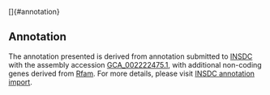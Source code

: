 []{#annotation}

Annotation
----------

The annotation presented is derived from annotation submitted to
[INSDC](http://www.insdc.org) with the assembly accession
[GCA\_002222475.1](http://www.ebi.ac.uk/ena/data/view/GCA_002222475.1),
with additional non-coding genes derived from
[Rfam](http://rfam.xfam.org/). For more details, please visit [INSDC
annotation
import](http://ensemblgenomes.org/info/data/insdc_annotation).
